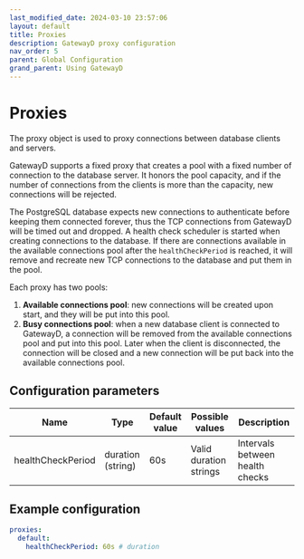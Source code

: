 ```yaml
---
last_modified_date: 2024-03-10 23:57:06
layout: default
title: Proxies
description: GatewayD proxy configuration
nav_order: 5
parent: Global Configuration
grand_parent: Using GatewayD
---
```


# Proxies

The proxy object is used to proxy connections between database clients and servers.

GatewayD supports a fixed proxy that creates a pool with a fixed number of connection to the database server. It honors the pool capacity, and if the number of connections from the clients is more than the capacity, new connections will be rejected.

The PostgreSQL database expects new connections to authenticate before keeping them connected forever, thus the TCP connections from GatewayD will be timed out and dropped. A health check scheduler is started when creating connections to the database. If there are connections available in the available connections pool after the `healthCheckPeriod` is reached, it will remove and recreate new TCP connections to the database and put them in the pool.

Each proxy has two pools:

1. **Available connections pool**: new connections will be created upon start, and they will be put into this pool.
2. **Busy connections pool**: when a new database client is connected to GatewayD, a connection will be removed from the available connections pool and put into this pool. Later when the client is disconnected, the connection will be closed and a new connection will be put back into the available connections pool.

## Configuration parameters

| Name                | Type              | Default value | Possible values        | Description                     |
| ------------------- | ----------------- | ------------- | ---------------------- | ------------------------------- |
| healthCheckPeriod   | duration (string) | 60s           | Valid duration strings | Intervals between health checks |

## Example configuration

```yaml
proxies:
  default:
    healthCheckPeriod: 60s # duration
```